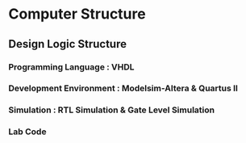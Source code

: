 # Computer Structure
## Design Logic Structure
### Programming Language : VHDL
### Development Environment : Modelsim-Altera & Quartus II
### Simulation : RTL Simulation & Gate Level Simulation
### Lab Code

